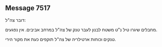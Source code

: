 ## Message 7517

דובר צה"ל:

מחבלים שיגרו טיל נ"ט משטח לבנון לעבר טנק של צה"ל במרחב אביבים. אין נפגעים.

טנקים וכוחות ארטילריה של צה"ל תוקפים כעת את מקור הירי.

